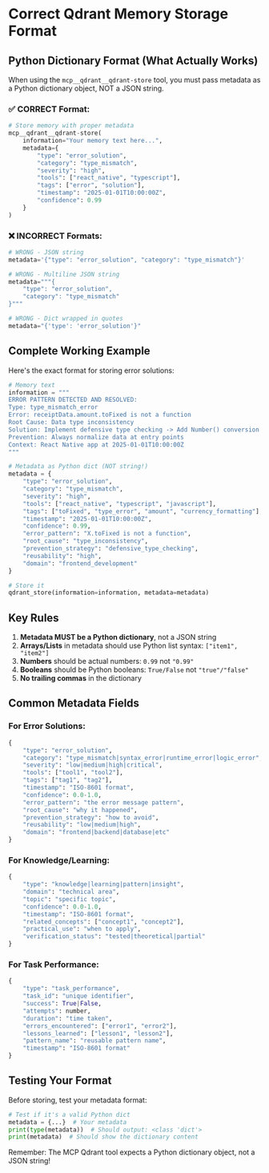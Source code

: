# Correct Qdrant Memory Storage Format

## Python Dictionary Format (What Actually Works)

When using the `mcp__qdrant__qdrant-store` tool, you must pass metadata as a Python dictionary object, NOT a JSON string.

### ✅ CORRECT Format:

```python
# Store memory with proper metadata
mcp__qdrant__qdrant-store(
    information="Your memory text here...",
    metadata={
        "type": "error_solution",
        "category": "type_mismatch",
        "severity": "high",
        "tools": ["react_native", "typescript"],
        "tags": ["error", "solution"],
        "timestamp": "2025-01-01T10:00:00Z",
        "confidence": 0.99
    }
)
```

### ❌ INCORRECT Formats:

```python
# WRONG - JSON string
metadata='{"type": "error_solution", "category": "type_mismatch"}'

# WRONG - Multiline JSON string
metadata="""{
    "type": "error_solution",
    "category": "type_mismatch"
}"""

# WRONG - Dict wrapped in quotes
metadata="{'type': 'error_solution'}"
```

## Complete Working Example

Here's the exact format for storing error solutions:

```python
# Memory text
information = """
ERROR PATTERN DETECTED AND RESOLVED:
Type: type_mismatch_error
Error: receiptData.amount.toFixed is not a function
Root Cause: Data type inconsistency
Solution: Implement defensive type checking -> Add Number() conversion
Prevention: Always normalize data at entry points
Context: React Native app at 2025-01-01T10:00:00Z
"""

# Metadata as Python dict (NOT string!)
metadata = {
    "type": "error_solution",
    "category": "type_mismatch",
    "severity": "high",
    "tools": ["react_native", "typescript", "javascript"],
    "tags": ["toFixed", "type_error", "amount", "currency_formatting"],
    "timestamp": "2025-01-01T10:00:00Z",
    "confidence": 0.99,
    "error_pattern": "X.toFixed is not a function",
    "root_cause": "type_inconsistency",
    "prevention_strategy": "defensive_type_checking",
    "reusability": "high",
    "domain": "frontend_development"
}

# Store it
qdrant_store(information=information, metadata=metadata)
```

## Key Rules

1. **Metadata MUST be a Python dictionary**, not a JSON string
2. **Arrays/Lists** in metadata should use Python list syntax: `["item1", "item2"]`
3. **Numbers** should be actual numbers: `0.99` not `"0.99"`
4. **Booleans** should be Python booleans: `True/False` not `"true"/"false"`
5. **No trailing commas** in the dictionary

## Common Metadata Fields

### For Error Solutions:
```python
{
    "type": "error_solution",
    "category": "type_mismatch|syntax_error|runtime_error|logic_error",
    "severity": "low|medium|high|critical",
    "tools": ["tool1", "tool2"],
    "tags": ["tag1", "tag2"],
    "timestamp": "ISO-8601 format",
    "confidence": 0.0-1.0,
    "error_pattern": "the error message pattern",
    "root_cause": "why it happened",
    "prevention_strategy": "how to avoid",
    "reusability": "low|medium|high",
    "domain": "frontend|backend|database|etc"
}
```

### For Knowledge/Learning:
```python
{
    "type": "knowledge|learning|pattern|insight",
    "domain": "technical area",
    "topic": "specific topic",
    "confidence": 0.0-1.0,
    "timestamp": "ISO-8601 format",
    "related_concepts": ["concept1", "concept2"],
    "practical_use": "when to apply",
    "verification_status": "tested|theoretical|partial"
}
```

### For Task Performance:
```python
{
    "type": "task_performance",
    "task_id": "unique identifier",
    "success": True|False,
    "attempts": number,
    "duration": "time taken",
    "errors_encountered": ["error1", "error2"],
    "lessons_learned": ["lesson1", "lesson2"],
    "pattern_name": "reusable pattern name",
    "timestamp": "ISO-8601 format"
}
```

## Testing Your Format

Before storing, test your metadata format:

```python
# Test if it's a valid Python dict
metadata = {...}  # Your metadata
print(type(metadata))  # Should output: <class 'dict'>
print(metadata)  # Should show the dictionary content
```

Remember: The MCP Qdrant tool expects a Python dictionary object, not a JSON string!